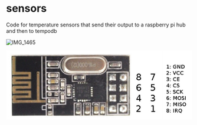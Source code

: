 sensors
=======

Code for temperature sensors that send their output to a raspberry pi hub and then to tempodb

![IMG_1465](IMG_1465.jpg?raw=true)

![nrf24l01](nrf24l01.jpg?raw=true)
